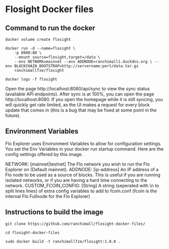 # Flosight Docker files
## Command to run the docker

```
docker volume create flosight

docker run -d --name=flosight \
    -p 8080:80 \
    --mount source=flosight,target=/data \
    --env NETWORK=mainnet --env ADDNODE=ranchimall1.duckdns.org \ --env BLOCKCHAIN_BOOTSTRAP=http://servername:port/data.tar.gz
    ranchimallfze/flosight

docker logs -f flosight
```    

Open the page http://localhost:8080/api/sync to view the sync status (available API endpoints). After sync is at 100%, you can open the page http://localhost:8080. If you open the homepage while it is still syncing, you will quickly get rate limited, as the UI makes a request for every block update that comes in (this is a bug that may be fixed at some point in the future).

## Environment Variables
Flo Explorer uses Environment Variables to allow for configuration settings. You set the Env Variables in your docker run startup command. Here are the config settings offered by this image.

NETWORK: [mainnet|testnet] The Flo network you wish to run the Flo Explorer on (Default mainnet).
ADDNODE: [ip-address] An IP address of a Flo node to be used as a source of blocks. This is useful if you are running isolated networks, or if you are having a hard time connecting to the network.
CUSTOM_FCOIN_CONFIG: [String] A string (seperated with \n to split lines lines) of extra config variables to add to fcoin.conf (fcoin is the internal Flo Fullnode for the Flo Explorer)

## Instructions to build the image

```
git clone https://github.com/ranchimall/flosight-docker-files/

cd flosight-docker-files

sudo docker build -t ranchimallfze/flosight:1.0.0 .
```

